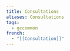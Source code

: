 ```yaml
---
title: Consultations
aliases: Consultations
tags:
  - gccommon
french:
  - "[[Consultation]]"
---
```

